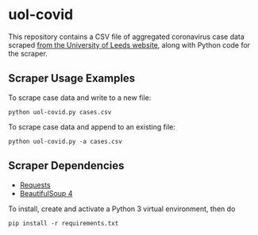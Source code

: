 # uol-covid

This repository contains a CSV file of aggregated coronavirus case data
scraped [from the University of Leeds website][uol], along with Python code
for the scraper.

## Scraper Usage Examples

To scrape case data and write to a new file:

    python uol-covid.py cases.csv

To scrape case data and append to an existing file:

    python uol-covid.py -a cases.csv

## Scraper Dependencies

* [Requests][req]
* [BeautifulSoup 4][bs]

To install, create and activate a Python 3 virtual environment, then do

    pip install -r requirements.txt

[uol]: https://coronavirus.leeds.ac.uk/statistics-and-support-available/
[req]: https://requests.readthedocs.io/en/master/
[bs]: https://www.crummy.com/software/BeautifulSoup/
